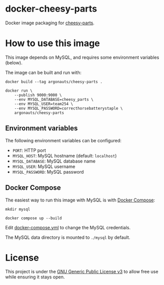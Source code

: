 # docker-cheesy-parts

Docker image packaging for [cheesy-parts](https://github.com/Team254/cheesy-parts).

# How to use this image

This image depends on MySQL, and requires some environment variables (below).

The image can be built and run with:

```shell
docker build --tag argonauts/cheesy-parts .

docker run \
    --publish 9000:9000 \
    --env MYSQL_DATABASE=cheesy_parts \
    --env MYSQL_USER=team254 \
    --env MYSQL_PASSWORD=correcthorsebatterystaple \
    argonauts/cheesy-parts
```

## Environment variables

The following environment variables can be configured:

- `PORT`: HTTP port
- `MYSQL_HOST`: MySQL hostname (default: `localhost`)
- `MYSQL_DATABASE`: MySQL database name
- `MYSQL_USER`: MySQL username
- `MYSQL_PASSWORD`: MySQL password

## Docker Compose

The easiest way to run this image with MySQL is with [Docker Compose](https://docs.docker.com/compose/):

```shell
mkdir mysql

docker compose up --build
```

Edit [docker-compose.yml](./docker-compose.yml) to change the MySQL credentials.

The MySQL data directory is mounted to `./mysql` by default.

# License

This project is under the [GNU Generic Public License v3](https://github.com/emmercm/docker-qbittorrent/blob/master/LICENSE) to allow free use while ensuring it stays open.
